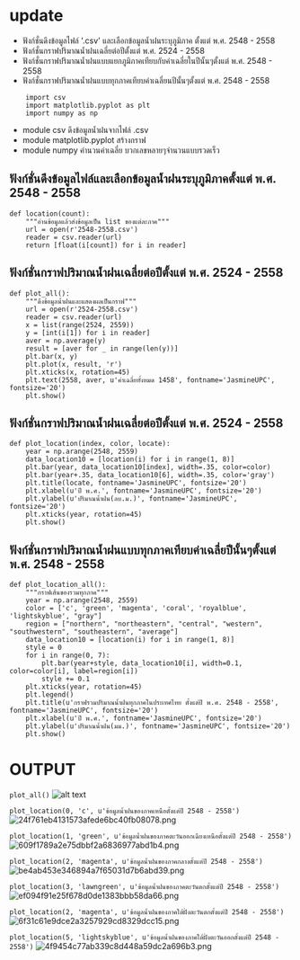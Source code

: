 # update
- ฟังก์ชั่นดึงข้อมูลไฟล์ '.csv' และเลือกข้อมูลน้ำฝนระบุภูมิภาค ตั้งแต่ พ.ศ. 2548 - 2558
- ฟังก์ชั่นกราฟปริมาณน้ำฝนเฉลี่ยต่อปีตั้งแต่ พ.ศ. 2524 - 2558
- ฟังก์ชั่นกราฟปริมาณน้ำฝนแบบแยกภูมิภาคเทียบกับค่าเฉลี่ยในปีนั้นๆตั้งแต่ พ.ศ. 2548 - 2558
- ฟังก์ชั่นกราฟปริมาณน้ำฝนแบบทุกภาคเทียบค่าเฉลี่ยนปีนั้นๆตั้งแต่ พ.ศ. 2548 - 2558

```
    import csv
    import matplotlib.pyplot as plt
    import numpy as np
```
- module csv ดึงข้อมูลน้ำฝนจากไฟล์ .csv
- module matplotlib.pyplot สร้างกราฟ
- module numpy คำนวนค่าเฉลี่ย บวกเลขหลายๆจำนวนแบบรวดเร็ว

## ฟังก์ชั่นดึงข้อมูลไฟล์และเลือกข้อมูลน้ำฝนระบุภูมิภาคตั้งแต่ พ.ศ. 2548 - 2558

```
def location(count):
    """อ่านข้อมูลแล้วส่งข้อมูลเป็น list ของแต่ละภาค"""
    url = open(r'2548-2558.csv')
    reader = csv.reader(url)
    return [float(i[count]) for i in reader]
```

## ฟังก์ชั่นกราฟปริมาณน้ำฝนเฉลี่ยต่อปีตั้งแต่ พ.ศ. 2524 - 2558

```
def plot_all():
    """ดึงข้อมูลน้ำฝนและแสดงผลเป็นกราฟ"""
    url = open(r'2524-2558.csv')
    reader = csv.reader(url)
    x = list(range(2524, 2559))
    y = [int(i[1]) for i in reader]
    aver = np.average(y)
    result = [aver for _ in range(len(y))]
    plt.bar(x, y)
    plt.plot(x, result, 'r')
    plt.xticks(x, rotation=45)
    plt.text(2558, aver, u'ค่าเฉลี่ยทั้งหมด 1458', fontname='JasmineUPC', fontsize='20')
    plt.show()
```

## ฟังก์ชั่นกราฟปริมาณน้ำฝนเฉลี่ยต่อปีตั้งแต่ พ.ศ. 2524 - 2558

```
def plot_location(index, color, locate):
    year = np.arange(2548, 2559)
    data_location10 = [location(i) for i in range(1, 8)]
    plt.bar(year, data_location10[index], width=.35, color=color)
    plt.bar(year+.35, data_location10[6], width=.35, color='gray')
    plt.title(locate, fontname='JasmineUPC', fontsize='20')
    plt.xlabel(u'ปี พ.ศ.', fontname='JasmineUPC', fontsize='20')
    plt.ylabel(u'ปริมาณน้ำฝน(ลบ.ม.)', fontname='JasmineUPC', fontsize='20')
    plt.xticks(year, rotation=45)
    plt.show()
```

## ฟังก์ชั่นกราฟปริมาณน้ำฝนแบบทุกภาคเทียบค่าเฉลี่ยปีนั้นๆตั้งแต่ พ.ศ. 2548 - 2558

```
def plot_location_all():
    """กราฟเส้นของรวมทุกภาค"""
    year = np.arange(2548, 2559)
    color = ['c', 'green', 'magenta', 'coral', 'royalblue', 'lightskyblue', "gray"]
    region = ["northern", "northeastern", "central", "western", "southwestern", "southeastern", "average"]
    data_location10 = [location(i) for i in range(1, 8)]
    style = 0
    for i in range(0, 7):
        plt.bar(year+style, data_location10[i], width=0.1, color=color[i], label=region[i])
        style += 0.1
    plt.xticks(year, rotation=45)
    plt.legend()
    plt.title(u'กราฟรวมปริมาณน้ำฝนทุกภาคในประเทศไทย ตั้งแต่ปี พ.ศ. 2548 - 2558', fontname='JasmineUPC', fontsize='20')
    plt.xlabel(u'ปี พ.ศ.', fontname='JasmineUPC', fontsize='20')
    plt.ylabel(u'ปริมาณน้ำฝน(มม.)', fontname='JasmineUPC', fontsize='20')
    plt.show()
```

# OUTPUT
`plot_all()`
![alt text](https://www.img.in.th/images/246e52cdd5d0dfd6510de4d1fa3eaaef.png)

`plot_location(0, 'c', u'ข้อมูลน้ำฝนของภาคเหนือตั้งแต่ปี 2548 - 2558')`
![24f761eb4131573afede6bc40fb08078.png](https://www.img.in.th/images/24f761eb4131573afede6bc40fb08078.png)

`plot_location(1, 'green', u'ข้อมูลน้ำฝนของภาคตะวันออกเฉียงเหนือตั้งแต่ปี 2548 - 2558')`
![609f1789a2e75dbbf2a6836977abd1b4.png](https://www.img.in.th/images/609f1789a2e75dbbf2a6836977abd1b4.png)

`plot_location(2, 'magenta', u'ข้อมูลน้ำฝนของภาคกลางตั้งแต่ปี 2548 - 2558')`
![be4ab453e346894a7f65031d7b6abd39.png](https://www.img.in.th/images/be4ab453e346894a7f65031d7b6abd39.png)

`plot_location(3, 'lawngreen', u'ข้อมูลน้ำฝนของภาคตะวันตกตั้งแต่ปี 2548 - 2558')`
![ef094f91e25f678d0de1383bbb58da66.png](https://www.img.in.th/images/ef094f91e25f678d0de1383bbb58da66.png)

`plot_location(2, 'magenta', u'ข้อมูลน้ำฝนของภาคใต้ฝั่งตะวันตกตั้งแต่ปี 2548 - 2558')`
![6f31c61e9dce2a3257929cd8329dcc15.png](https://www.img.in.th/images/6f31c61e9dce2a3257929cd8329dcc15.png)

`plot_location(5, 'lightskyblue', u'ข้อมูลน้ำฝนของภาคใต้ฝั่งตะวันออกตั้งแต่ปี 2548 - 2558')`
![4f9454c77ab339c8d448a59dc2a696b3.png](https://www.img.in.th/images/4f9454c77ab339c8d448a59dc2a696b3.png)
